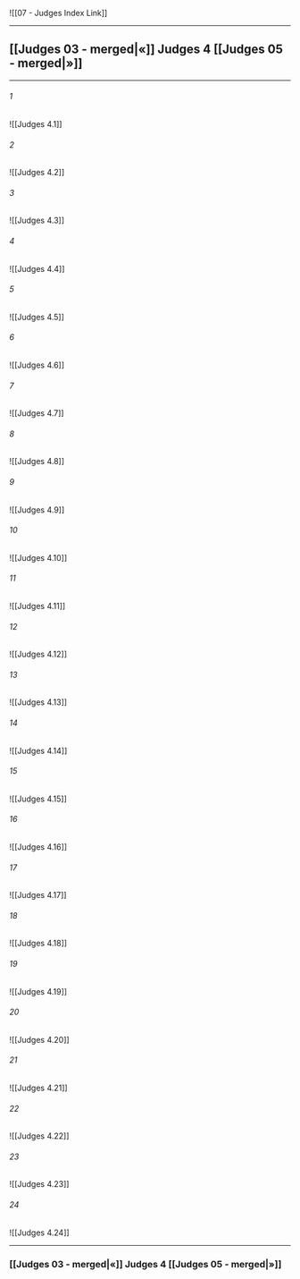 ![[07 - Judges Index Link]]

---
##  [[Judges 03 - merged|«]] Judges 4 [[Judges 05 - merged|»]]

---

###### 1
![[Judges 4.1]] 

###### 2
![[Judges 4.2]] 

###### 3
![[Judges 4.3]] 

###### 4
![[Judges 4.4]]

###### 5 
![[Judges 4.5]] 

###### 6
![[Judges 4.6]] 

###### 7
![[Judges 4.7]] 

###### 8
![[Judges 4.8]] 

###### 9
![[Judges 4.9]] 

###### 10
![[Judges 4.10]] 

###### 11
![[Judges 4.11]] 

###### 12
![[Judges 4.12]]

###### 13
![[Judges 4.13]] 

###### 14
![[Judges 4.14]] 

###### 15
![[Judges 4.15]]

###### 16
![[Judges 4.16]] 

###### 17
![[Judges 4.17]]

###### 18
![[Judges 4.18]] 

###### 19
![[Judges 4.19]] 

###### 20
![[Judges 4.20]]

###### 21
![[Judges 4.21]] 

###### 22
![[Judges 4.22]] 

###### 23
![[Judges 4.23]]

###### 24
![[Judges 4.24]] 


---
###  [[Judges 03 - merged|«]] Judges 4 [[Judges 05 - merged|»]]